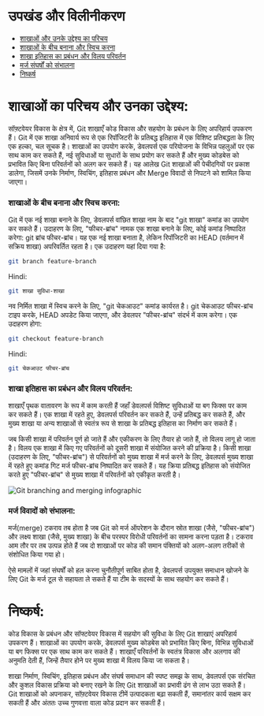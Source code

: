 # उपखंड और विलीनीकरण

- [शाखाओं और उनके उद्देश्य का परिचय](#introduction-to-branches-and-their-purpose)
- [शाखाओं के बीच बनाना और स्विच करना](#creating-and-switching-between-branches)
- [शाखा इतिहास का प्रबंधन और विलय परिवर्तन](#managing-branch-history-and-merging-changes)
- [मर्ज संघर्षों को संभालना](#handling-merge-conflicts)
- [निष्कर्ष](#conclusion)

# शाखाओं का परिचय और उनका उद्देश्य:

सॉफ़्टवेयर विकास के क्षेत्र में, Git शाखाएँ कोड विकास और सहयोग के प्रबंधन के लिए अपरिहार्य उपकरण हैं। Git में एक शाखा अनिवार्य रूप से एक रिपॉजिटरी के प्रतिबद्ध इतिहास में एक विशिष्ट प्रतिबद्धता के लिए एक हल्का, चल सूचक है। शाखाओं का उपयोग करके, डेवलपर्स एक परियोजना के विभिन्न पहलुओं पर एक साथ काम कर सकते हैं, नई सुविधाओं या सुधारों के साथ प्रयोग कर सकते हैं और मुख्य कोडबेस को प्रभावित किए बिना परिवर्तनों को अलग कर सकते हैं। यह आलेख Git शाखाओं की पेचीदगियों पर प्रकाश डालेगा, जिसमें उनके निर्माण, स्विचिंग, इतिहास प्रबंधन और Merge विवादों से निपटने को शामिल किया जाएगा।

### शाखाओं के बीच बनाना और स्विच करना:

Git में एक नई शाखा बनाने के लिए, डेवलपर्स वांछित शाखा नाम के बाद "git शाखा" कमांड का उपयोग कर सकते हैं। उदाहरण के लिए, "फीचर-ब्रांच" नामक एक शाखा बनाने के लिए, कोई कमांड निष्पादित करेगा: git ब्रांच फीचर-ब्रांच। यह एक नई शाखा बनाता है, लेकिन रिपॉजिटरी का HEAD (वर्तमान में सक्रिय शाखा) अपरिवर्तित रहता है। एक उदाहरण यहां दिया गया है:

```bash
git branch feature-branch
```
Hindi:

```bash
git शाखा सुविधा-शाखा
```

नव निर्मित शाखा में स्विच करने के लिए, "git चेकआउट" कमांड कार्यरत है। git चेकआउट फीचर-ब्रांच टाइप करके, HEAD अपडेट किया जाएगा, और डेवलपर "फीचर-ब्रांच" संदर्भ में काम करेगा। एक उदाहरण होगा:

```bash
git checkout feature-branch
```
Hindi:

```bash
git चेकआउट फीचर-ब्रांच
```

### शाखा इतिहास का प्रबंधन और विलय परिवर्तन:

शाखाएँ पृथक वातावरण के रूप में काम करती हैं जहाँ डेवलपर्स विशिष्ट सुविधाओं या बग फिक्स पर काम कर सकते हैं। एक शाखा में रहते हुए, डेवलपर्स परिवर्तन कर सकते हैं, उन्हें प्रतिबद्ध कर सकते हैं, और मुख्य शाखा या अन्य शाखाओं से स्वतंत्र रूप से शाखा के प्रतिबद्ध इतिहास का निर्माण कर सकते हैं।

जब किसी शाखा में परिवर्तन पूर्ण हो जाते हैं और एकीकरण के लिए तैयार हो जाते हैं, तो विलय लागू हो जाता है। विलय एक शाखा में किए गए परिवर्तनों को दूसरी शाखा में संयोजित करने की प्रक्रिया है। किसी शाखा (उदाहरण के लिए, "फीचर-ब्रांच") से परिवर्तनों को मुख्य शाखा में मर्ज करने के लिए, डेवलपर्स मुख्य शाखा में रहते हुए कमांड गिट मर्ज फीचर-ब्रांच निष्पादित कर सकते हैं। यह क्रिया प्रतिबद्ध इतिहास को संयोजित करते हुए "फीचर-ब्रांच" से मुख्य शाखा में परिवर्तनों को एकीकृत करती है।

<img alt="Git branching and merging infographic" src="../../images/Part-03/branching-and-merging.png" />



### मर्ज विवादों को संभालना:

मर्ज(merge) टकराव तब होता है जब Git को मर्ज ऑपरेशन के दौरान स्रोत शाखा (जैसे, "फीचर-ब्रांच") और लक्ष्य शाखा (जैसे, मुख्य शाखा) के बीच परस्पर विरोधी परिवर्तनों का सामना करना पड़ता है। टकराव आम तौर पर तब उत्पन्न होते हैं जब दो शाखाओं पर कोड की समान पंक्तियों को अलग-अलग तरीकों से संशोधित किया गया हो।

ऐसे मामलों में जहां संघर्षों को हल करना चुनौतीपूर्ण साबित होता है, डेवलपर्स उपयुक्त समाधान खोजने के लिए Git के मर्ज टूल से सहायता ले सकते हैं या टीम के सदस्यों के साथ सहयोग कर सकते हैं।

# निष्कर्ष:

कोड विकास के प्रबंधन और सॉफ्टवेयर विकास में सहयोग की सुविधा के लिए Git शाखाएं अपरिहार्य उपकरण हैं। शाखाओं का उपयोग करके, डेवलपर्स मुख्य कोडबेस को प्रभावित किए बिना, विभिन्न सुविधाओं या बग फिक्स पर एक साथ काम कर सकते हैं। शाखाएँ परिवर्तनों के स्वतंत्र विकास और अलगाव की अनुमति देती हैं, जिन्हें तैयार होने पर मुख्य शाखा में विलय किया जा सकता है।

शाखा निर्माण, स्विचिंग, इतिहास प्रबंधन और संघर्ष समाधान की स्पष्ट समझ के साथ, डेवलपर्स एक संरचित और कुशल विकास प्रक्रिया को बनाए रखने के लिए Git शाखाओं का प्रभावी ढंग से लाभ उठा सकते हैं। Git शाखाओं को अपनाकर, सॉफ़्टवेयर विकास टीमें उत्पादकता बढ़ा सकती हैं, समानांतर कार्य सक्षम कर सकती हैं और अंततः उच्च गुणवत्ता वाला कोड प्रदान कर सकती हैं।